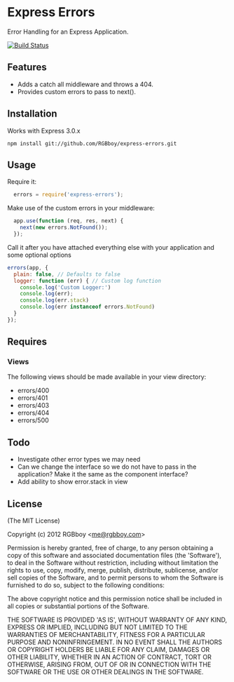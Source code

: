 # Express Errors

  Error Handling for an Express Application.

  [![Build Status](https://secure.travis-ci.org/RGBboy/express-errors.png)](http://travis-ci.org/RGBboy/express-errors)

## Features

  * Adds a catch all middleware and throws a 404.
  * Provides custom errors to pass to next().

## Installation

  Works with Express 3.0.x

    npm install git://github.com/RGBboy/express-errors.git

## Usage

Require it:

``` javascript
  errors = require('express-errors');
```

Make use of the custom errors in your middleware:

``` javascript
  app.use(function (req, res, next) {
    next(new errors.NotFound());
  });
```

Call it after you have attached everything else with your application and some optional options

``` javascript
errors(app, {
  plain: false, // Defaults to false
  logger: function (err) { // Custom log function
    console.log('Custom Logger:')
    console.log(err);
    console.log(err.stack)
    console.log(err instanceof errors.NotFound)
  }
});
```

## Requires

### Views

  The following views should be made available in your view directory:

  * errors/400
  * errors/401
  * errors/403
  * errors/404
  * errors/500

## Todo

  * Investigate other error types we may need
  * Can we change the interface so we do not have to pass in the application? Make it the same as the component interface?
  * Add ability to show error.stack in view

## License 

(The MIT License)

Copyright (c) 2012 RGBboy &lt;me@rgbboy.com&gt;

Permission is hereby granted, free of charge, to any person obtaining
a copy of this software and associated documentation files (the
'Software'), to deal in the Software without restriction, including
without limitation the rights to use, copy, modify, merge, publish,
distribute, sublicense, and/or sell copies of the Software, and to
permit persons to whom the Software is furnished to do so, subject to
the following conditions:

The above copyright notice and this permission notice shall be
included in all copies or substantial portions of the Software.

THE SOFTWARE IS PROVIDED 'AS IS', WITHOUT WARRANTY OF ANY KIND,
EXPRESS OR IMPLIED, INCLUDING BUT NOT LIMITED TO THE WARRANTIES OF
MERCHANTABILITY, FITNESS FOR A PARTICULAR PURPOSE AND NONINFRINGEMENT.
IN NO EVENT SHALL THE AUTHORS OR COPYRIGHT HOLDERS BE LIABLE FOR ANY
CLAIM, DAMAGES OR OTHER LIABILITY, WHETHER IN AN ACTION OF CONTRACT,
TORT OR OTHERWISE, ARISING FROM, OUT OF OR IN CONNECTION WITH THE
SOFTWARE OR THE USE OR OTHER DEALINGS IN THE SOFTWARE.